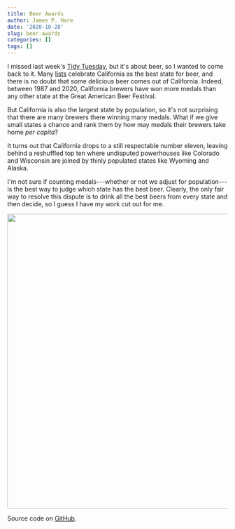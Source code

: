 ```yaml
---
title: Beer Awards
author: James P. Hare
date: '2020-10-28'
slug: beer-awards
categories: []
tags: []
---
```




I missed last week's [Tidy Tuesday](https://github.com/rfordatascience/tidytuesday/blob/master/data/2020/2020-10-20/readme.md), but it's about beer, so I wanted to come back to it. Many [lists](https://beerconnoisseur.com/articles/all-50-states-ranked-beer) celebrate California as the best state for beer, and there is no doubt that some delicious beer comes out of California. Indeed, between 1987 and 2020, California brewers have won more medals than any other state at the Great American Beer Festival.

But California is also the largest state by population, so it's not surprising that there are many brewers there winning many medals. What if we give small states a chance and rank them by how may medals their brewers take home *per capita*? 

It turns out that California drops to a still respectable number eleven, leaving behind a reshuffled top ten where undisputed powerhouses like Colorado and Wisconsin are joined by thinly populated states like Wyoming and Alaska.

I'm not sure if counting medals---whether or not we adjust for population---is the best way to judge which state has the best beer. Clearly, the only fair way to resolve this dispute is to drink all the best beers from every state and then decide, so I guess I have my work cut out for me.



<img src="{{< blogdown/postref >}}index_files/figure-html/unnamed-chunk-2-1.png" width="672" />

Source code on [GitHub](https://github.com/jamesphare/tidytuesday/blob/master/20201020/beer_awards.Rmd).
